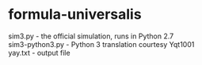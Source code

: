 # formula-universalis

sim3.py - the official simulation, runs in Python 2.7<br />
sim3-python3.py - Python 3 translation courtesy Yqt1001<br />
yay.txt - output file
